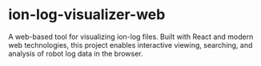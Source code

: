 # ion-log-visualizer-web
A web-based tool for visualizing ion-log files. Built with React and modern web technologies, this project enables interactive viewing, searching, and analysis of robot log data in the browser.
